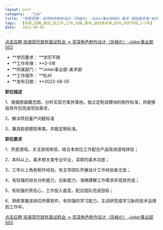 ```yaml
---
layout:	post
category:	"job"
title:	"网易招聘：资深角色制作设计（风格化）-Joker事业部002-美术-游戏美术类-杭州学历不限3-5年"
tags:	[网易,招聘,面试,找工作,工作,内推,美术,游戏美术类,杭州,学历不限,3-5年]
date:	2022-08-05
---
```


[点击应聘 投递简历就有面试机会 ->  资深角色制作设计（风格化）-Joker事业部002](http://mobile.bole.netease.com/bole/boleDetail?id=41018&employeeId=346f03c3cda5f04c&key=all)



- **学历要求： **学历不限
- **工作年限： **3-5年
- **所属部门： **Joker事业部-美术部
- **工作城市： **杭州
- **发布日期： **2022-08-05



**职位描述**

1、根据原画概念图，分析实现方案并落地，独立定制该模块的制作标准，并能够指导外包完成项目需求。

2、解决项目量产问题标准

3、兼具脸部模型审美，并能定制标准。



**职位要求**

1、热爱游戏，关注游戏体验，结合本岗位工作配合产品改进游戏体验；

2、本科以上，美术相关类专业毕业，深厚的美术功底；

3、三年以上角色制作经验，有主导团队开展设计工作经验者尤佳；

4、有较强的综合分析能力，创新能力，准确理解工作需求并高效完成；

5、有较强的责任心，工作投入度高，配合团队完成目标；

6、熟练掌握该岗位所需软件，有较强的学习能力，主动研究或学习新的技术运用到工作中。



[点击应聘 投递简历就有面试机会 ->  资深角色制作设计（风格化）-Joker事业部002](http://mobile.bole.netease.com/bole/boleDetail?id=41018&employeeId=346f03c3cda5f04c&key=all)